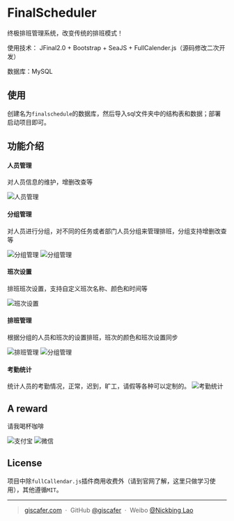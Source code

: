 # FinalScheduler

终极排班管理系统，改变传统的排班模式！

使用技术： JFinal2.0 + Bootstrap + SeaJS + FullCalender.js（源码修改二次开发）

数据库：MySQL

## 使用
创建名为`finalschedule`的数据库，然后导入sql文件夹中的结构表和数据；部署启动项目即可。

## 功能介绍

#### 人员管理

对人员信息的维护，增删改查等

![人员管理][1]

#### 分组管理

对人员进行分组，对不同的任务或者部门人员分组来管理排班，分组支持增删改查等

![分组管理][2]
![分组管理][7]

#### 班次设置

排班班次设置，支持自定义班次名称、颜色和时间等

![班次设置][3]

#### 排班管理

根据分组的人员和班次的设置排班，班次的颜色和班次设置同步

![排班管理][4]
![分组管理][6]

#### 考勤统计

统计人员的考勤情况，正常，迟到，旷工，请假等各种可以定制的。
![考勤统计][5]

## A reward 

请我喝杯咖啡

![支付宝](https://raw.githubusercontent.com/giscafer/FinalScheduler/master/alipay.png)
![微信](https://raw.githubusercontent.com/giscafer/FinalScheduler/master/wechat.png)

## License
	
项目中除`fullCallendar.js`插件商用收费外（请到官网了解，这里只做学习使用），其他遵循`MIT`。

---

> [giscafer.com](http://giscafer.com) &nbsp;&middot;&nbsp;
> GitHub [@giscafer](https://github.com/giscafer) &nbsp;&middot;&nbsp;
> Weibo [@Nickbing Lao](https://weibo.com/laohoubin)

  [1]: https://raw.githubusercontent.com/giscafer/FinalScheduler/master/WebRoot/public/images/show/person.png
  [2]: https://raw.githubusercontent.com/giscafer/FinalScheduler/master/WebRoot/public/images/show/group.png
  [3]: https://raw.githubusercontent.com/giscafer/FinalScheduler/master/WebRoot/public/images/show/planset.png
  [4]: https://raw.githubusercontent.com/giscafer/FinalScheduler/master/WebRoot/public/images/show/scheduler.png
  [5]: https://raw.githubusercontent.com/giscafer/FinalScheduler/master/WebRoot/public/images/show/check.png
  [6]: https://raw.githubusercontent.com/giscafer/FinalScheduler/master/WebRoot/public/images/show/simple.png
  [7]: https://raw.githubusercontent.com/giscafer/FinalScheduler/master/WebRoot/public/images/show/simple2.png
